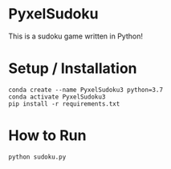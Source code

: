
# PyxelSudoku

This is a sudoku game written in Python!


#  Setup / Installation
```
conda create --name PyxelSudoku3 python=3.7
conda activate PyxelSudoku3
pip install -r requirements.txt
```


#  How to Run

```
python sudoku.py
```
